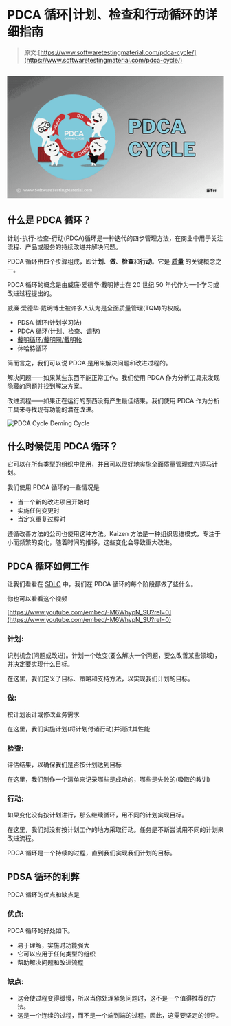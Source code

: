 # PDCA 循环|计划、检查和行动循环的详细指南

> 原文:[https://www.softwaretestingmaterial.com/pdca-cycle/](https://www.softwaretestingmaterial.com/pdca-cycle/)

## ![PDCA Cycle](img/b3074a8ff96b2e987df09623519c3422.png)

## **什么是 PDCA 循环？**

计划-执行-检查-行动(PDCA)循环是一种迭代的四步管理方法，在商业中用于关注流程、产品或服务的持续改进并解决问题。

PDCA 循环由四个步骤组成，即**计划**、**做**、**检查**和**行动**。它是 [**质量**](https://www.softwaretestingmaterial.com/quality-assurance-vs-quality-control/) 的关键概念之一。

PDCA 循环的概念是由威廉·爱德华·戴明博士在 20 世纪 50 年代作为一个学习或改进过程提出的。

威廉·爱德华·戴明博士被许多人认为是全面质量管理(TQM)的权威。

*   PDSA 循环(计划学习法)
*   PDCA 循环(计划、检查、调整)
*   [戴明循环/戴明圈/戴明轮](https://en.wikipedia.org/wiki/W._Edwards_Deming)
*   休哈特循环

简而言之，我们可以说 PDCA 是用来解决问题和改进过程的。

解决问题——如果某些东西不能正常工作。我们使用 PDCA 作为分析工具来发现隐藏的问题并找到解决方案。

改进流程——如果正在运行的东西没有产生最佳结果。我们使用 PDCA 作为分析工具来寻找现有功能的潜在改进。

![PDCA Cycle Deming Cycle](img/af1a142cb80ab95174486d1edb2186ff.png)

## **什么时候使用 PDCA 循环？**

它可以在所有类型的组织中使用，并且可以很好地实施全面质量管理或六适马计划。

我们使用 PDCA 循环的一些情况是

*   当一个新的改进项目开始时
*   实施任何变更时
*   当定义重复过程时

遵循改善方法的公司也使用这种方法。Kaizen 方法是一种组织思维模式，专注于小而频繁的变化，随着时间的推移，这些变化会导致重大改进。

## **PDCA 循环如何工作**

让我们看看在 [SDLC](https://www.softwaretestingmaterial.com/sdlc-software-development-life-cycle/) 中，我们在 PDCA 循环的每个阶段都做了些什么。

你也可以看看这个视频

[https://www.youtube.com/embed/-M6WhypN_SU?rel=0](https://www.youtube.com/embed/-M6WhypN_SU?rel=0)

### **计划:**

识别机会(问题或改进)。计划一个改变(要么解决一个问题，要么改善某些领域)，并决定要实现什么目标。

在这里，我们定义了目标、策略和支持方法，以实现我们计划的目标。

### **做:**

按计划设计或修改业务需求

在这里，我们实施计划(将计划付诸行动)并测试其性能

### **检查:**

评估结果，以确保我们是否按计划达到目标

在这里，我们制作一个清单来记录哪些是成功的，哪些是失败的(吸取的教训)

### **行动:**

如果变化没有按计划进行，那么继续循环，用不同的计划实现目标。

在这里，我们对没有按计划工作的地方采取行动。任务是不断尝试用不同的计划来改进流程。

PDCA 循环是一个持续的过程，直到我们实现我们计划的目标。

## **PDSA 循环的利弊**

PDCA 循环的优点和缺点是

### **优点:**

PDCA 循环的好处如下。

*   易于理解，实施时功能强大
*   它可以应用于任何类型的组织
*   帮助解决问题和改进流程

### **缺点:**

*   这会使过程变得缓慢，所以当你处理紧急问题时，这不是一个值得推荐的方法。
*   这是一个连续的过程，而不是一个端到端的过程。因此，这需要坚定的领导。